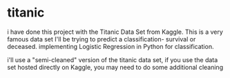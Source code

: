 # titanic
i have done this project  with the Titanic Data Set from Kaggle. This is a very famous data set 
I'll be trying to predict a classification- survival or deceased.  implementing Logistic Regression in Python for classification.

i'll use a "semi-cleaned" version of the titanic data set, if you use the data set hosted directly on Kaggle, you may need to do some additional cleaning 

